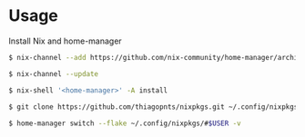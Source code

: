 # Usage

Install Nix and home-manager

```bash
$ nix-channel --add https://github.com/nix-community/home-manager/archive/release-21.05.tar.gz home-manager

$ nix-channel --update

$ nix-shell '<home-manager>' -A install
```

```bash
$ git clone https://github.com/thiagopnts/nixpkgs.git ~/.config/nixpkgs
 
$ home-manager switch --flake ~/.config/nixpkgs/#$USER -v
```
